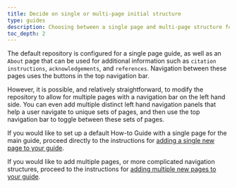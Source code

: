 ```yaml
---
title: Decide on single or multi-page initial structure
type: guides
description: Choosing between a single page and multi-page structure for your How-to Guide.
toc_depth: 2
---
```


The default repository is configured for a single page guide, as well as an `About` page that can be used for additional information such as `citation instructions`, `acknowledgements`, and `references`. Navigation between these pages uses the buttons in the top navigation bar.

However, it is possible, and relatively straightforward, to modify the repository to allow for multiple pages with a navigation bar on the left hand side. You can even add multiple distinct left hand navigation panels that help a user navigate to unique sets of pages, and then use the top navigation bar to toggle between these sets of pages.

If you would like to set up a default How-to Guide with a single page for the main guide, proceed directly to the instructions for [adding a single new page to your guide](add_single_page.md).

If you would like to add multiple pages, or more complicated navigation structures, proceed to the instructions for [adding multiple new pages to your guide](add_new_pages.md).
